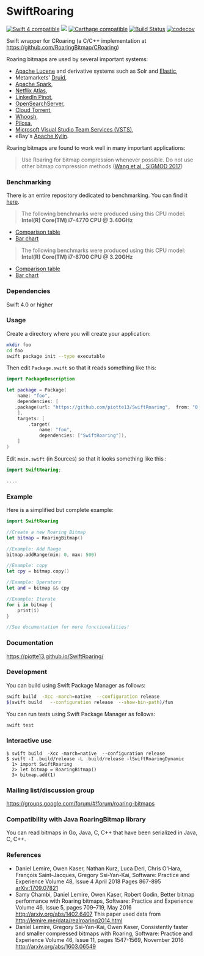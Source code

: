 # SwiftRoaring
<a href="https://developer.apple.com/swift"><img src="https://img.shields.io/badge/Swift4-compatible-green.svg?style=flat" alt="Swift 4 compatible" /></a>
<a href="https://github.com/apple/swift-package-manager"><img src="https://img.shields.io/badge/Swift%20Package%20Manager-compatible-brightgreen.svg"/></a>
[![Carthage compatible](https://img.shields.io/badge/Carthage-compatible-4BC51D.svg?style=flat)](https://github.com/Carthage/Carthage)
[![Build Status](https://travis-ci.org/piotte13/SwiftRoaring.svg?branch=master)](https://travis-ci.org/piotte13/SwiftRoaring)
[![codecov](https://codecov.io/gh/piotte13/SwiftRoaring/branch/master/graph/badge.svg)](https://codecov.io/gh/piotte13/SwiftRoaring)



Swift wrapper for CRoaring (a C/C++ implementation at https://github.com/RoaringBitmap/CRoaring)

Roaring bitmaps are used by several important systems:

*   [Apache Lucene](http://lucene.apache.org/core/) and derivative systems such as Solr and [Elastic](https://www.elastic.co/),
*   Metamarkets' [Druid](http://druid.io/),
*   [Apache Spark](http://spark.apache.org),
*   [Netflix Atlas](https://github.com/Netflix/atlas),
*   [LinkedIn Pinot](https://github.com/linkedin/pinot/wiki),
*   [OpenSearchServer](http://www.opensearchserver.com),
*   [Cloud Torrent](https://github.com/jpillora/cloud-torrent),
*   [Whoosh](https://pypi.python.org/pypi/Whoosh/),
*   [Pilosa](https://www.pilosa.com/),
*   [Microsoft Visual Studio Team Services (VSTS)](https://www.visualstudio.com/team-services/),
*   eBay's [Apache Kylin](http://kylin.io).

Roaring bitmaps are found to work well in many important applications:

> Use Roaring for bitmap compression whenever possible. Do not use other bitmap compression methods ([Wang et al., SIGMOD 2017](http://db.ucsd.edu/wp-content/uploads/2017/03/sidm338-wangA.pdf))


### Benchmarking

There is an entire repository dedicated to benchmarking.  You can find it [here](https://github.com/piotte13/SwiftRoaringBenchmarks).

> The following benchmarks were produced using this CPU model: <b>Intel(R) Core(TM) i7-4770 CPU @ 3.40GHz</b>
* [Comparison table](http://htmlpreview.github.io/?https://github.com/piotte13/SwiftRoaringBenchmarks/blob/master/Graphs/Intel(R)%20Core(TM)%20i7-4770%20CPU%20%40%203.40GHz/census-income/comparison-table.html)
* [Bar chart](http://htmlpreview.github.io/?https://github.com/piotte13/SwiftRoaringBenchmarks/blob/master/Graphs/Intel(R)%20Core(TM)%20i7-4770%20CPU%20%40%203.40GHz/census-income/bar-chart.html)

> The following benchmarks were produced using this CPU model: <b>Intel(R) Core(TM) i7-8700 CPU @ 3.20GHz</b>
* [Comparison table](http://htmlpreview.github.io/?https://github.com/piotte13/SwiftRoaringBenchmarks/blob/master/Graphs/Intel(R)%20Core(TM)%20i7-8700%20CPU%20%40%203.20GHz/census-income/comparison-table.html)
* [Bar chart](http://htmlpreview.github.io/?https://github.com/piotte13/SwiftRoaringBenchmarks/blob/master/Graphs/Intel(R)%20Core(TM)%20i7-8700%20CPU%20%40%203.20GHz/census-income/bar-chart.html)

### Dependencies

Swift 4.0 or higher

### Usage

Create a directory where you will create your application:

```bash
mkdir foo
cd foo
swift package init --type executable
```

Then edit ``Package.swift`` so that it reads something like this:


```swift
import PackageDescription

let package = Package(
    name: "foo",
    dependencies: [
   .package(url: "https://github.com/piotte13/SwiftRoaring",  from: "0.0.1")
    ],
    targets: [
        .target(
            name: "foo",
            dependencies: ["SwiftRoaring"]),
    ]
)
```

Edit ``main.swift`` (in Sources) so that it looks something like this :

```swift
import SwiftRoaring;

....
```

### Example

Here is a simplified but complete example:

```swift
import SwiftRoaring

//Create a new Roaring Bitmap
let bitmap = RoaringBitmap()

//Example: Add Range
bitmap.addRange(min: 0, max: 500)

//Example: copy
let cpy = bitmap.copy()

//Example: Operators
let and = bitmap && cpy

//Example: Iterate
for i in bitmap {
    print(i)
}

//See documentation for more functionalities!

```

### Documentation

https://piotte13.github.io/SwiftRoaring/

### Development

You can build using Swift Package Manager as follows:

```bash    
swift build  -Xcc -march=native  --configuration release
$(swift build   --configuration release  --show-bin-path)/fun
```
You can run tests using Swift Package Manager as follows:
```bash    
swift test
```

### Interactive use

```
$ swift build  -Xcc -march=native  --configuration release
$ swift -I .build/release -L .build/release -lSwiftRoaringDynamic
  1> import SwiftRoaring
  2> let bitmap = RoaringBitmap()
  3> bitmap.add(1)
```

### Mailing list/discussion group

https://groups.google.com/forum/#!forum/roaring-bitmaps

### Compatibility with Java RoaringBitmap library

You can read bitmaps in Go, Java, C, C++ that have been serialized in Java, C, C++.

### References

-  Daniel Lemire, Owen Kaser, Nathan Kurz, Luca Deri, Chris O'Hara, François Saint-Jacques, Gregory Ssi-Yan-Kai,  Software: Practice and Experience Volume 48, Issue 4 April 2018 Pages 867-895 [arXiv:1709.07821](https://arxiv.org/abs/1709.07821)
-  Samy Chambi, Daniel Lemire, Owen Kaser, Robert Godin,
Better bitmap performance with Roaring bitmaps,
Software: Practice and Experience Volume 46, Issue 5, pages 709–719, May 2016
http://arxiv.org/abs/1402.6407 This paper used data from http://lemire.me/data/realroaring2014.html
- Daniel Lemire, Gregory Ssi-Yan-Kai, Owen Kaser, Consistently faster and smaller compressed bitmaps with Roaring, Software: Practice and Experience Volume 46, Issue 11, pages 1547-1569, November 2016 http://arxiv.org/abs/1603.06549
